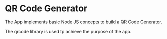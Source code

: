# QR Code Generator
The App implements basic Node JS concepts to build a QR Code Generator.

The qrcode library is used tp achieve the purpose of the app.